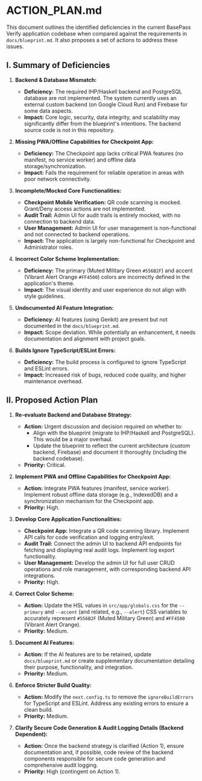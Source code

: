 # ACTION_PLAN.md

This document outlines the identified deficiencies in the current BasePass Verify application codebase when compared against the requirements in `docs/blueprint.md`. It also proposes a set of actions to address these issues.

## I. Summary of Deficiencies

1.  **Backend & Database Mismatch:**
    *   **Deficiency:** The required IHP/Haskell backend and PostgreSQL database are not implemented. The system currently uses an external custom backend (on Google Cloud Run) and Firebase for some data aspects.
    *   **Impact:** Core logic, security, data integrity, and scalability may significantly differ from the blueprint's intentions. The backend source code is not in this repository.

2.  **Missing PWA/Offline Capabilities for Checkpoint App:**
    *   **Deficiency:** The Checkpoint app lacks critical PWA features (no manifest, no service worker) and offline data storage/synchronization.
    *   **Impact:** Fails the requirement for reliable operation in areas with poor network connectivity.

3.  **Incomplete/Mocked Core Functionalities:**
    *   **Checkpoint Mobile Verification:** QR code scanning is mocked. Grant/Deny access actions are not implemented.
    *   **Audit Trail:** Admin UI for audit trails is entirely mocked, with no connection to backend data.
    *   **User Management:** Admin UI for user management is non-functional and not connected to backend operations.
    *   **Impact:** The application is largely non-functional for Checkpoint and Administrator roles.

4.  **Incorrect Color Scheme Implementation:**
    *   **Deficiency:** The primary (Muted Military Green `#556B2F`) and accent (Vibrant Alert Orange `#FF4500`) colors are incorrectly defined in the application's theme.
    *   **Impact:** The visual identity and user experience do not align with style guidelines.

5.  **Undocumented AI Feature Integration:**
    *   **Deficiency:** AI features (using Genkit) are present but not documented in the `docs/blueprint.md`.
    *   **Impact:** Scope deviation. While potentially an enhancement, it needs documentation and alignment with project goals.

6.  **Builds Ignore TypeScript/ESLint Errors:**
    *   **Deficiency:** The build process is configured to ignore TypeScript and ESLint errors.
    *   **Impact:** Increased risk of bugs, reduced code quality, and higher maintenance overhead.

## II. Proposed Action Plan

1.  **Re-evaluate Backend and Database Strategy:**
    *   **Action:** Urgent discussion and decision required on whether to:
        *   Align with the blueprint (migrate to IHP/Haskell and PostgreSQL). This would be a major overhaul.
        *   Update the blueprint to reflect the current architecture (custom backend, Firebase) and document it thoroughly (including the backend codebase).
    *   **Priority:** Critical.

2.  **Implement PWA and Offline Capabilities for Checkpoint App:**
    *   **Action:** Integrate PWA features (manifest, service worker). Implement robust offline data storage (e.g., IndexedDB) and a synchronization mechanism for the Checkpoint app.
    *   **Priority:** High.

3.  **Develop Core Application Functionalities:**
    *   **Checkpoint App:** Integrate a QR code scanning library. Implement API calls for code verification and logging entry/exit.
    *   **Audit Trail:** Connect the admin UI to backend API endpoints for fetching and displaying real audit logs. Implement log export functionality.
    *   **User Management:** Develop the admin UI for full user CRUD operations and role management, with corresponding backend API integrations.
    *   **Priority:** High.

4.  **Correct Color Scheme:**
    *   **Action:** Update the HSL values in `src/app/globals.css` for the `--primary` and `--accent` (and related, e.g., `--alert`) CSS variables to accurately represent `#556B2F` (Muted Military Green) and `#FF4500` (Vibrant Alert Orange).
    *   **Priority:** Medium.

5.  **Document AI Features:**
    *   **Action:** If the AI features are to be retained, update `docs/blueprint.md` or create supplementary documentation detailing their purpose, functionality, and integration.
    *   **Priority:** Medium.

6.  **Enforce Stricter Build Quality:**
    *   **Action:** Modify the `next.config.ts` to remove the `ignoreBuildErrors` for TypeScript and ESLint. Address any existing errors to ensure a clean build.
    *   **Priority:** Medium.

7.  **Clarify Secure Code Generation & Audit Logging Details (Backend Dependent):**
    *   **Action:** Once the backend strategy is clarified (Action 1), ensure documentation and, if possible, code review of the backend components responsible for secure code generation and comprehensive audit logging.
    *   **Priority:** High (contingent on Action 1).
